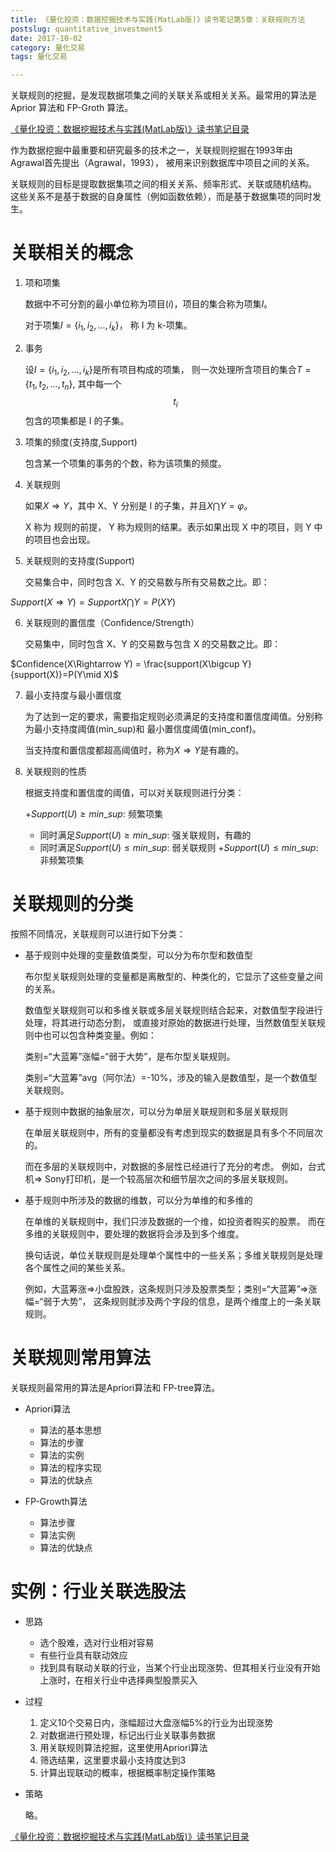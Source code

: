 ```yaml
---
title: 《量化投资：数据挖掘技术与实践(MatLab版)》读书笔记第5章：关联规则方法
postslug: quantitative_investment5
date: 2017-10-02
category: 量化交易
tags: 量化交易

---
```


 关联规则的挖掘，是发现数据项集之间的关联关系或相关关系。最常用的算法是 Aprior 算法和 FP-Groth 算法。

<!-- more -->

[《量化投资：数据挖掘技术与实践(MatLab版)》读书笔记目录]({filename}quantitative_investment_index.md)


作为数据挖掘中最重要和研究最多的技术之一，关联规则挖掘在1993年由Agrawal首先提出（Agrawal，1993），
被用来识别数据库中项目之间的关系。

关联规则的目标是提取数据集项之间的相关关系、频率形式、关联或随机结构。
这些关系不是基于数据的自身属性（例如函数依赖），而是基于数据集项的同时发生。

# 关联相关的概念

1. 项和项集

   数据中不可分割的最小单位称为项目($i$)，项目的集合称为项集$I$。

   对于项集$I = \{ {i}_{1}, {i}_{2},...,{i}_{k} \}$， 称 I 为 k-项集。

2. 事务

   设$I = \{ {i}_{1}, {i}_{2},...,{i}_{k} \}$是所有项目构成的项集，
   则一次处理所含项目的集合$T = \{ {t}_{1}, {t}_{2},...,{t}_{n} \}$,
   其中每一个$${t}_{i}$$包含的项集都是 I 的子集。

3. 项集的频度(支持度,Support)

   包含某一个项集的事务的个数，称为该项集的频度。

4. 关联规则

   如果$X \Rightarrow Y$，其中 X、Y 分别是 I 的子集，并且$X \bigcap Y = \varphi$。

   X 称为 规则的前提， Y 称为规则的结果。表示如果出现 X 中的项目，则 Y 中的项目也会出现。

5. 关联规则的支持度(Support)

   交易集合中，同时包含 X、Y 的交易数与所有交易数之比。即：

  $Support\left(X\Rightarrow Y \right) = Support X \bigcap Y = P(XY)$

6. 关联规则的置信度（Confidence/Strength）

   交易集中，同时包含 X、Y 的交易数与包含 X 的交易数之比。即：

  $Confidence(X\Rightarrow Y) = \frac{support(X\bigcup Y}{support(X)}=P(Y\mid X)$

7. 最小支持度与最小置信度

   为了达到一定的要求，需要指定规则必须满足的支持度和置信度阈值。分别称为最小支持度阈值(min_sup)和
   最小置信度阈值(min_conf)。

   当支持度和置信度都超高阈值时，称为$X\Rightarrow Y$是有趣的。

8. 关联规则的性质

   根据支持度和置信度的阈值，可以对关联规则进行分类：

   +$Support\left(U \right) \geq min\_sup$: 频繁项集
     - 同时满足$Support\left(U \right) \geq min\_sup$: 强关联规则，有趣的
     - 同时满足$Support\left(U \right) \leq min\_sup$: 弱关联规则
   +$Support\left(U \right) \leq min\_sup$: 非频繁项集


# 关联规则的分类

按照不同情况，关联规则可以进行如下分类：

- 基于规则中处理的变量数值类型，可以分为布尔型和数值型

  布尔型关联规则处理的变量都是离散型的、种类化的，它显示了这些变量之间的关系。

  数值型关联规则可以和多维关联或多层关联规则结合起来，对数值型字段进行处理，将其进行动态分割，
  或直接对原始的数据进行处理，当然数值型关联规则中也可以包含种类变量。例如：

  类别=“大蓝筹”涨幅=“弱于大势”，是布尔型关联规则。

  类别=“大蓝筹”avg（阿尔法）=-10%，涉及的输入是数值型，是一个数值型关联规则。

- 基于规则中数据的抽象层次，可以分为单层关联规则和多层关联规则

  在单层关联规则中，所有的变量都没有考虑到现实的数据是具有多个不同层次的。

  而在多层的关联规则中，对数据的多层性已经进行了充分的考虑。
  例如，台式机=> Sony打印机，是一个较高层次和细节层次之间的多层关联规则。

- 基于规则中所涉及的数据的维数，可以分为单维的和多维的

  在单维的关联规则中，我们只涉及数据的一个维，如投资者购买的股票。
  而在多维的关联规则中，要处理的数据将会涉及到多个维度。

  换句话说，单位关联规则是处理单个属性中的一些关系；多维关联规则是处理各个属性之间的某些关系。

  例如，大蓝筹涨=>小盘股跌，这条规则只涉及股票类型；类别=“大蓝筹”=>涨幅=“弱于大势”，
  这条规则就涉及两个字段的信息，是两个维度上的一条关联规则。


# 关联规则常用算法

关联规则最常用的算法是Apriori算法和 FP-tree算法。

- Apriori算法

  + 算法的基本思想
  + 算法的步骤
  + 算法的实例
  + 算法的程序实现
  + 算法的优缺点

- FP-Growth算法

  + 算法步骤
  + 算法实例
  + 算法的优缺点

# 实例：行业关联选股法

- 思路

  + 选个股难，选对行业相对容易
  + 有些行业具有联动效应
  + 找到具有联动关联的行业，当某个行业出现涨势、但其相关行业没有开始上涨时，在相关行业中选择典型股票买入

- 过程

  1. 定义10个交易日内，涨幅超过大盘涨幅5%的行业为出现涨势
  2. 对数据进行预处理，标记出行业关联事务数据
  3. 用关联规则算法挖掘，这里使用Apriori算法
  4. 筛选结果，这里要求最小支持度达到3
  5. 计算出现联动的概率，根据概率制定操作策略

- 策略

  略。




[《量化投资：数据挖掘技术与实践(MatLab版)》读书笔记目录]({filename}quantitative_investment_index.md)

